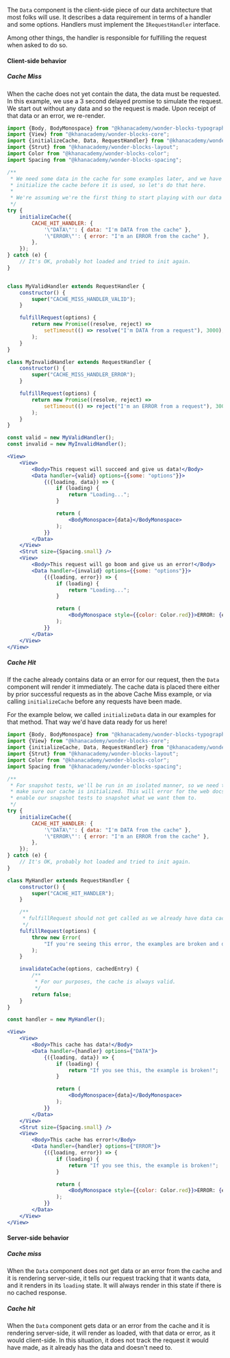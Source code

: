 The `Data` component is the client-side piece of our data architecture that
most folks will use. It describes a data requirement in terms of a handler and
some options. Handlers must implement the `IRequestHandler` interface.

Among other things, the handler is responsible for fulfilling the request when
asked to do so.

#### Client-side behavior

##### Cache Miss

When the cache does not yet contain the data, the data must be requested.
In this example, we use a 3 second delayed promise to simulate the request.
We start out without any data and so the request is made. Upon receipt of that
data or an error, we re-render.

```jsx
import {Body, BodyMonospace} from "@khanacademy/wonder-blocks-typography";
import {View} from "@khanacademy/wonder-blocks-core";
import {initializeCache, Data, RequestHandler} from "@khanacademy/wonder-blocks-data";
import {Strut} from "@khanacademy/wonder-blocks-layout";
import Color from "@khanacademy/wonder-blocks-color";
import Spacing from "@khanacademy/wonder-blocks-spacing";

/**
 * We need some data in the cache for some examples later, and we have to
 * initialize the cache before it is used, so let's do that here.
 *
 * We're assuming we're the first thing to start playing with our data cache.
 */
try {
    initializeCache({
        CACHE_HIT_HANDLER: {
            '\"DATA\"': { data: "I'm DATA from the cache" },
            '\"ERROR\"': { error: "I'm an ERROR from the cache" },
        },
    });
} catch (e) {
    // It's OK, probably hot loaded and tried to init again.
}


class MyValidHandler extends RequestHandler {
    constructor() {
        super("CACHE_MISS_HANDLER_VALID");
    }

    fulfillRequest(options) {
        return new Promise((resolve, reject) =>
            setTimeout(() => resolve("I'm DATA from a request"), 3000),
        );
    }
}

class MyInvalidHandler extends RequestHandler {
    constructor() {
        super("CACHE_MISS_HANDLER_ERROR");
    }

    fulfillRequest(options) {
        return new Promise((resolve, reject) =>
            setTimeout(() => reject("I'm an ERROR from a request"), 3000),
        );
    }
}

const valid = new MyValidHandler();
const invalid = new MyInvalidHandler();

<View>
    <View>
        <Body>This request will succeed and give us data!</Body>
        <Data handler={valid} options={{some: "options"}}>
            {({loading, data}) => {
                if (loading) {
                    return "Loading...";
                }

                return (
                    <BodyMonospace>{data}</BodyMonospace>
                );
            }}
        </Data>
    </View>
    <Strut size={Spacing.small} />
    <View>
        <Body>This request will go boom and give us an error!</Body>
        <Data handler={invalid} options={{some: "options"}}>
            {({loading, error}) => {
                if (loading) {
                    return "Loading...";
                }

                return (
                    <BodyMonospace style={{color: Color.red}}>ERROR: {error}</BodyMonospace>
                );
            }}
        </Data>
    </View>
</View>
```

##### Cache Hit

If the cache already contains data or an error for our request, then the `Data`
component will render it immediately. The cache data is placed there either
by prior successful requests as in the above Cache Miss example, or via calling
`initializeCache` before any requests have been made.

For the example below, we called `initializeData` data in our examples for
that method. That way we'd have data ready for us here!

```jsx
import {Body, BodyMonospace} from "@khanacademy/wonder-blocks-typography";
import {View} from "@khanacademy/wonder-blocks-core";
import {initializeCache, Data, RequestHandler} from "@khanacademy/wonder-blocks-data";
import {Strut} from "@khanacademy/wonder-blocks-layout";
import Color from "@khanacademy/wonder-blocks-color";
import Spacing from "@khanacademy/wonder-blocks-spacing";

/**
 * For snapshot tests, we'll be run in an isolated manner, so we need to also
 * make sure our cache is initialized. This will error for the web docs, but
 * enable our snapshot tests to snapshot what we want them to.
 */
try {
    initializeCache({
        CACHE_HIT_HANDLER: {
            '\"DATA\"': { data: "I'm DATA from the cache" },
            '\"ERROR\"': { error: "I'm an ERROR from the cache" },
        },
    });
} catch (e) {
    // It's OK, probably hot loaded and tried to init again.
}

class MyHandler extends RequestHandler {
    constructor() {
        super("CACHE_HIT_HANDLER");
    }

    /**
     * fulfillRequest should not get called as we already have data cached.
     */
    fulfillRequest(options) {
        throw new Error(
            "If you're seeing this error, the examples are broken and data isn't in the cache that should be.",
        );
    }

    invalidateCache(options, cachedEntry) {
        /**
         * For our purposes, the cache is always valid.
         */
        return false;
    }
}

const handler = new MyHandler();

<View>
    <View>
        <Body>This cache has data!</Body>
        <Data handler={handler} options={"DATA"}>
            {({loading, data}) => {
                if (loading) {
                    return "If you see this, the example is broken!";
                }

                return (
                    <BodyMonospace>{data}</BodyMonospace>
                );
            }}
        </Data>
    </View>
    <Strut size={Spacing.small} />
    <View>
        <Body>This cache has error!</Body>
        <Data handler={handler} options={"ERROR"}>
            {({loading, error}) => {
                if (loading) {
                    return "If you see this, the example is broken!";
                }

                return (
                    <BodyMonospace style={{color: Color.red}}>ERROR: {error}</BodyMonospace>
                );
            }}
        </Data>
    </View>
</View>
```

#### Server-side behavior

##### Cache miss

When the `Data` component does not get data or an error from the cache and it
is rendering server-side, it tells our request tracking that it wants data, and
it renders in its `loading` state. It will always render in this state if there
is no cached response.

##### Cache hit

When the `Data` component gets data or an error from the cache and it is
rendering server-side, it will render as loaded, with that data or error,
as it would client-side. In this situation, it does not track the request it
would have made, as it already has the data and doesn't need to.
